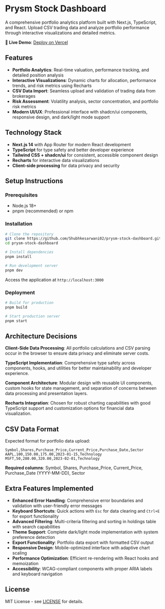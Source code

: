 # Prysm Stock Dashboard

A comprehensive portfolio analytics platform built with Next.js, TypeScript, and React. Upload CSV trading data and analyze portfolio performance through interactive visualizations and detailed metrics.

**🔗 Live Demo**: [Deploy on Vercel](https://prysm-stock-dashboard.vercel.app/)

## Features

- **Portfolio Analytics**: Real-time valuation, performance tracking, and detailed position analysis
- **Interactive Visualizations**: Dynamic charts for allocation, performance trends, and risk metrics using Recharts
- **CSV Data Import**: Seamless upload and validation of trading data from brokerages
- **Risk Assessment**: Volatility analysis, sector concentration, and portfolio risk metrics
- **Modern UI/UX**: Professional interface with shadcn/ui components, responsive design, and dark/light mode support

## Technology Stack

- **Next.js 14** with App Router for modern React development
- **TypeScript** for type safety and better developer experience
- **Tailwind CSS + shadcn/ui** for consistent, accessible component design
- **Recharts** for interactive data visualizations
- **Client-side processing** for data privacy and security

## Setup Instructions

### Prerequisites
- Node.js 18+ 
- pnpm (recommended) or npm

### Installation
```bash
# Clone the repository
git clone https://github.com/Shubhkesarwani02/prysm-stock-dashboard.git
cd prysm-stock-dashboard

# Install dependencies
pnpm install

# Run development server
pnpm dev
```

Access the application at `http://localhost:3000`

### Deployment
```bash
# Build for production
pnpm build

# Start production server
pnpm start
```

## Architecture Decisions

**Client-Side Data Processing**: All portfolio calculations and CSV parsing occur in the browser to ensure data privacy and eliminate server costs.

**TypeScript Implementation**: Comprehensive type safety across components, hooks, and utilities for better maintainability and developer experience.

**Component Architecture**: Modular design with reusable UI components, custom hooks for state management, and separation of concerns between data processing and presentation layers.

**Recharts Integration**: Chosen for robust charting capabilities with good TypeScript support and customization options for financial data visualization.

## CSV Data Format

Expected format for portfolio data upload:

```csv
Symbol,Shares,Purchase_Price,Current_Price,Purchase_Date,Sector
AAPL,100,150.00,175.00,2023-01-15,Technology
MSFT,50,280.00,320.00,2023-02-01,Technology
```

**Required columns**: Symbol, Shares, Purchase_Price, Current_Price, Purchase_Date (YYYY-MM-DD), Sector

## Extra Features Implemented

- **Enhanced Error Handling**: Comprehensive error boundaries and validation with user-friendly error messages
- **Keyboard Shortcuts**: Quick actions with `Esc` for data clearing and `Ctrl+E` for export functionality
- **Advanced Filtering**: Multi-criteria filtering and sorting in holdings table with search capabilities
- **Theme Support**: Complete dark/light mode implementation with system preference detection
- **Export Functionality**: Portfolio data export with formatted CSV output
- **Responsive Design**: Mobile-optimized interface with adaptive chart scaling
- **Performance Optimization**: Efficient re-rendering with React hooks and memoization
- **Accessibility**: WCAG-compliant components with proper ARIA labels and keyboard navigation

## License

MIT License - see [LICENSE](LICENSE) for details.
